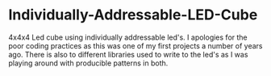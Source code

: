 # Individually-Addressable-LED-Cube
4x4x4 Led cube using individually addressable led's. 
I apologies for the poor coding practices as this was one of my first projects a number of years ago. 
There is also to different libraries used to write to the led's as I was playing around with producible patterns in both.
